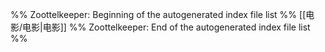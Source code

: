 %% Zoottelkeeper: Beginning of the autogenerated index file list  %%
 [[电影/电影|电影]]
%% Zoottelkeeper: End of the autogenerated index file list  %%

